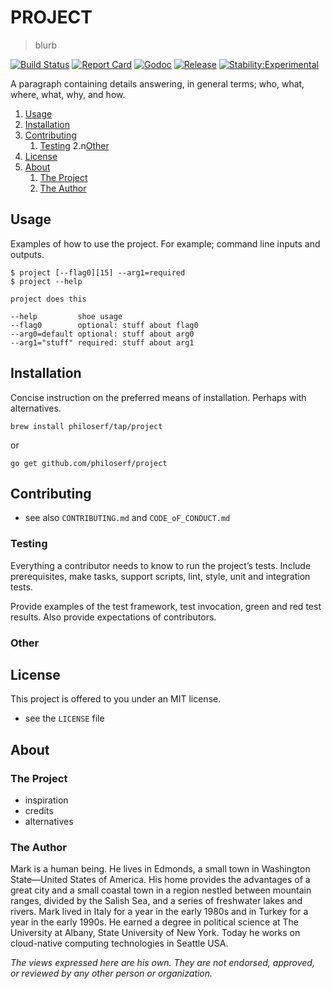 # PROJECT

> blurb

[![Build Status][1]](https://cloud.drone.io/philoserf/project)
[![Report Card][2]](https://goreportcard.com/report/github.com/philoserf/project)
[![Godoc][3]](http://godoc.org/github.com/philoserf/project)
[![Release][4]](https://github.com/philoserf/project/releases/latest)
[![Stability:Experimental][5]](https://masterminds.github.io/stability/experimental.html)

A paragraph containing details answering, in general terms; who, what, where, what, why, and how.

1. [Usage][6]
2. [Installation][7]
3. [Contributing][8]
    1. [Testing][9]
    2.n[Other][10]
4. [License][11]
5. [About][12]
    1. [The Project][13]
    2. [The Author][14]

## Usage

Examples of how to use the project. For example; command line inputs and outputs.

``` shell
$ project [--flag0][15] --arg1=required
$ project --help

project does this

--help         shoe usage
--flag0        optional: stuff about flag0
--arg0=default optional: stuff about arg0
--arg1="stuff" required: stuff about arg1
```

## Installation

Concise instruction on the preferred means of installation. Perhaps with alternatives.

`brew install philoserf/tap/project`

or

`go get github.com/philoserf/project`

## Contributing

- see also `CONTRIBUTING.md` and `CODE_oF_CONDUCT.md`

### Testing

Everything a contributor needs to know to run the project’s tests. Include prerequisites, make tasks, support scripts, lint, style, unit and integration tests.

Provide examples of the test framework, test invocation, green and red test results. Also provide expectations of contributors.

### Other

## License

This project is offered to you under an MIT license.

- see the `LICENSE` file

## About

### The Project

- inspiration
- credits
- alternatives

### The Author

Mark is a human being. He lives in Edmonds, a small town in Washington State—United States of America. His home provides the advantages of a great city and a small coastal town in a region nestled between mountain ranges, divided by the Salish Sea, and a series of freshwater lakes and rivers. Mark lived in Italy for a year in the early 1980s and in Turkey for a year in the early 1990s. He earned a degree in political science at The University at Albany, State University of New York. Today he works on cloud-native computing technologies in Seattle USA.

*The views expressed here are his own. They are not endorsed, approved, or reviewed by any other person or organization.*


[1]: https://cloud.drone.io/api/badges/philoserf/project/status.svg
[2]: https://goreportcard.com/badge/github.com/philoserf/project
[3]: https://img.shields.io/badge/godoc-reference-blue.svg
[4]: https://img.shields.io/github/release/philoserf/project.svg
[5]: https://masterminds.github.io/stability/experimental.svg
[6]: #usage
[7]: #installation
[8]: #contributing
[9]: #testing
[10]: #other
[11]: #license
[12]: #about
[13]: #the-project
[14]: #the-author
[15]: [--arg0=value]
